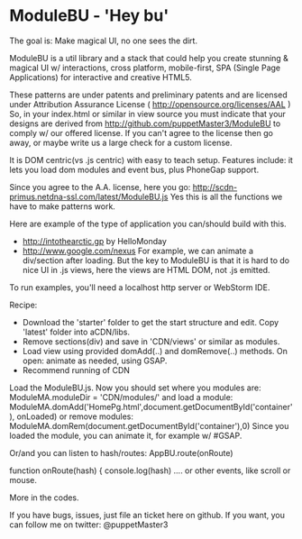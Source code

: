 # ModuleBU - 'Hey bu'

 The goal is: Make magical UI, no one sees the dirt.

ModuleBU is a util library and a stack that could help you create stunning & magical UI w/ interactions,
    cross platform, mobile-first, SPA (Single Page Applications) for interactive and creative HTML5.

These patterns are under patents and preliminary patents and are licensed under Attribution Assurance License (  http://opensource.org/licenses/AAL )
So, in your index.html or similar in view source you must indicate that your designs are derived from
http://github.com/puppetMaster3/ModuleBU to comply w/ our offered license.
If you can't agree to the license then go away, or maybe write us a large check for a custom license.

It is DOM centric(vs .js centric) with easy to teach setup.  Features include: it lets you load dom modules and event bus, plus PhoneGap support.

Since you agree to the A.A. license, here you go: http://scdn-primus.netdna-ssl.com/latest/ModuleBU.js
Yes this is all the functions we have to make patterns work.

Here are example of the type of application you can/should build with this.
- http://intothearctic.gp by HelloMonday
- http://www.google.com/nexus
For example, we can animate a div/section after loading. But the key to ModuleBU is that it is hard to do nice UI in .js views, here the views are HTML DOM, not .js emitted.

To run examples, you'll need a localhost http server or WebStorm IDE.

Recipe:
- Download the 'starter' folder to get the start structure and edit. Copy 'latest' folder into aCDN/libs.
- Remove sections(div) and save in 'CDN/views' or similar as modules.
- Load view using provided domAdd(..) and domRemove(..) methods. On open: animate as needed, using GSAP.
- Recommend running of CDN

Load the ModuleBU.js.
Now you should set where you modules are:
    ModuleMA.moduleDir = 'CDN/modules/'
and load a module:
    ModuleMA.domAdd('HomePg.html',document.getDocumentById('container'), onLoaded)
or remove modules:
    ModuleMA.domRem(document.getDocumentById('container'),0)
Since you loaded the module, you can animate it, for example w/ #GSAP.

Or/and you can listen to hash/routes:
AppBU.route(onRoute)

function onRoute(hash) {
    console.log(hash)
    ....
or other events, like scroll or mouse.

More in the codes.


If you have bugs, issues, just file an ticket here on github.
If you want, you can follow me on twitter: @puppetMaster3
